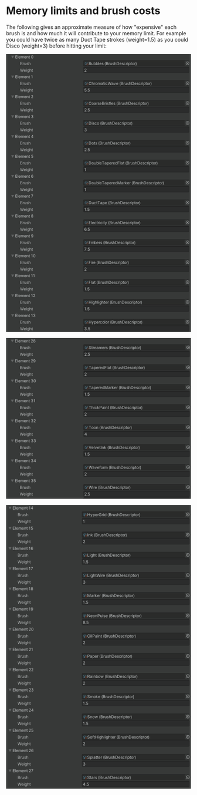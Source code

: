 # Memory limits and brush costs

The following gives an approximate measure of how "expensive" each brush is and how much it will contribute to your memory limit. For example you could have twice as many Duct Tape strokes (weight=1.5) as you could Disco (weight=3) before hitting your limit:

![](<../../.gitbook/assets/image (7) (1).png>)

![](<../../.gitbook/assets/image (8) (1) (1).png>)

![](<../../.gitbook/assets/image (9) (1) (1).png>)
